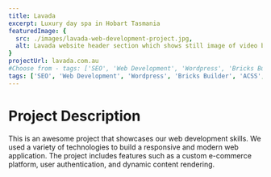 ```yaml
---
title: Lavada
excerpt: Luxury day spa in Hobart Tasmania
featuredImage: {
  src: ./images/lavada-web-development-project.jpg,
  alt: Lavada website header section which shows still image of video background of woman and navigation of the website
}
projectUrl: lavada.com.au
#Choose from - tags: ['SEO', 'Web Development', 'Wordpress', 'Bricks Builder', 'ACSS', 'Astro', 'Payload Headless CMS' ]
tags: ['SEO', 'Web Development', 'Wordpress', 'Bricks Builder', 'ACSS', 'Astro', 'Payload Headless CMS' ]
---
```


# Project Description

This is an awesome project that showcases our web development skills. We used a variety of technologies to build a responsive and modern web application. The project includes features such as a custom e-commerce platform, user authentication, and dynamic content rendering.